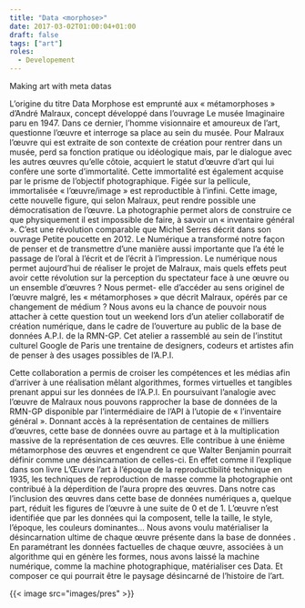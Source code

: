 ```yaml
---
title: "Data <morphose>"
date: 2017-03-02T01:00:04+01:00
draft: false
tags: ["art"]
roles:
  - Developement
---
```


Making art with meta datas

<!--more-->

L’origine du titre Data Morphose est emprunté aux
« métamorphoses » d’André Malraux, concept développé dans l’ouvrage Le musée Imaginaire paru en 1947. Dans
ce dernier, l’homme visionnaire et amoureux de l’art, questionne l’œuvre et interroge sa place au sein du musée.
Pour Malraux l’œuvre qui est extraite de son contexte de création pour rentrer dans un musée, perd sa fonction pratique ou idéologique mais, par le dialogue avec les autres œuvres qu’elle côtoie, acquiert le statut d’œuvre d’art qui lui confère une sorte d’immortalité. Cette immortalité est également acquise par le
prisme de l’objectif photographique. Figée sur la pellicule, immortalisée « l’œuvre/image » est reproductible à l’infini. Cette image, cette nouvelle figure, qui selon Malraux, peut rendre
possible une démocratisation de l’œuvre. La photographie permet alors de construire ce que physiquement il est impossible de faire, à savoir un « inventaire général ».
C’est une révolution comparable que Michel Serres décrit dans son ouvrage Petite poucette en 2012. Le Numérique
a transformé notre façon de penser et de transmettre d’une manière aussi importante que l’a été le passage de l’oral à l’écrit et de l’écrit à l’impression. Le numérique nous permet aujourd’hui de réaliser le projet de Malraux, mais quels effets peut avoir cette révolution sur la perception du spectateur face à une œuvre ou un ensemble d’œuvres ? Nous permet- elle d’accéder au sens originel de l’œuvre malgré, les
« métamorphoses » que décrit Malraux, opérés par ce changement de médium ?
Nous avons eu la chance de pouvoir nous attacher à cette question tout un weekend lors d’un atelier collaboratif de création numérique, dans le cadre de l’ouverture au public de la base de données A.P.I. de la RMN-GP. Cet atelier a rassemblé au sein de l’institut culturel Google de Paris une trentaine de designers, codeurs
et artistes afin de penser à des usages possibles de l’A.P.I.

Cette collaboration a permis de croiser les compétences et les médias afin d’arriver à une réalisation mêlant algorithmes, formes virtuelles et tangibles prenant appui sur les données de l’A.P.I.
En poursuivant l’analogie avec l’œuvre de Malraux nous pouvons rapprocher la base
de données de la RMN-GP disponible par l’intermédiaire de l’API à l’utopie de « l’inventaire général ». Donnant accès à la représentation de centaines de milliers d’œuvres, cette base de données ouvre au partage et à la multiplication massive de la représentation de ces œuvres. Elle contribue à une énième métamorphose des œuvres et engendrent ce que Walter Benjamin pourrait définir comme une désincarnation
de celles-ci. En effet comme il l’explique
dans son livre L’Œuvre l’art à l’époque de
la reproductibilité technique en 1935, les techniques de reproduction de masse comme la photographie ont contribué à la déperdition de l’aura propre des œuvres.
Dans notre cas l’inclusion des œuvres dans cette base de données numériques a, quelque part, réduit les figures de l’œuvre à une suite de 0 et de 1. L’œuvre n’est identifiée que par les données qui la composent, telle la taille, le style, l’époque, les couleurs dominantes...
Nous avons voulu matérialiser la désincarnation ultime de chaque œuvre présente dans la base de données .
En paramétrant les données factuelles de chaque œuvre,
associées à un algorithme qui en génère
les formes, nous avons laissé la machine numérique, comme la machine photographique, matérialiser ces Data<morphose>. Et composer ce qui pourrait être le paysage désincarné de l’histoire de l’art.

{{< image src="images/pres" >}}
